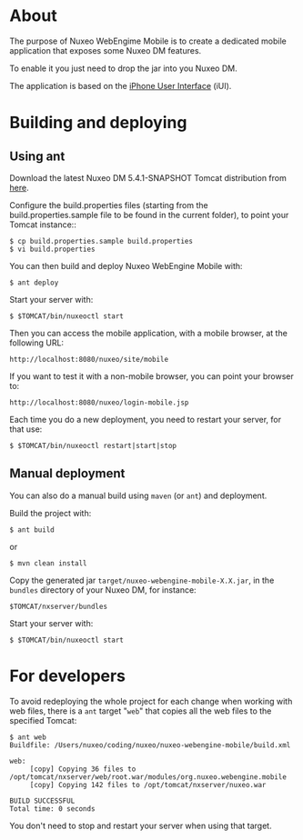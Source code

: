 About
=====

The purpose of Nuxeo WebEngime Mobile is to create a dedicated mobile application that exposes some Nuxeo DM features.

To enable it you just need to drop the jar into you Nuxeo DM.

The application is based on the [iPhone User Interface](http://code.google.com/p/iui/) (iUI).


Building and deploying
======================

Using ant 
---------

Download the latest Nuxeo DM 5.4.1-SNAPSHOT Tomcat distribution from [here](http://www.nuxeo.org/static/snapshots/).

Configure the build.properties files (starting from the build.properties.sample file to be found in the current folder), to point your Tomcat instance::

    $ cp build.properties.sample build.properties
    $ vi build.properties

You can then build and deploy Nuxeo WebEngine Mobile with:

    $ ant deploy

Start your server with:
  
    $ $TOMCAT/bin/nuxeoctl start
    
Then you can access the mobile application, with a mobile browser, at the following URL:

    http://localhost:8080/nuxeo/site/mobile

If you want to test it with a non-mobile browser, you can point your browser to:

    http://localhost:8080/nuxeo/login-mobile.jsp

Each time you do a new deployment, you need to restart your server, for that use:

    $ $TOMCAT/bin/nuxeoctl restart|start|stop


Manual deployment
-----------------

You can also do a manual build using `maven` (or `ant`) and deployment.

Build the project with:

    $ ant build

or

    $ mvn clean install

Copy the generated jar `target/nuxeo-webengine-mobile-X.X.jar`, in the `bundles` directory of your Nuxeo DM, for instance:

    $TOMCAT/nxserver/bundles

Start your server with:

    $ $TOMCAT/bin/nuxeoctl start


For developers
==============

To avoid redeploying the whole project for each change when working with web files, there is a `ant` target "`web`" that copies all the web files to the specified Tomcat:

    $ ant web                                                                    
    Buildfile: /Users/nuxeo/coding/nuxeo/nuxeo-webengine-mobile/build.xml

    web:
         [copy] Copying 36 files to /opt/tomcat/nxserver/web/root.war/modules/org.nuxeo.webengine.mobile
         [copy] Copying 142 files to /opt/tomcat/nxserver/nuxeo.war

    BUILD SUCCESSFUL
    Total time: 0 seconds

You don't need to stop and restart your server when using that target.
